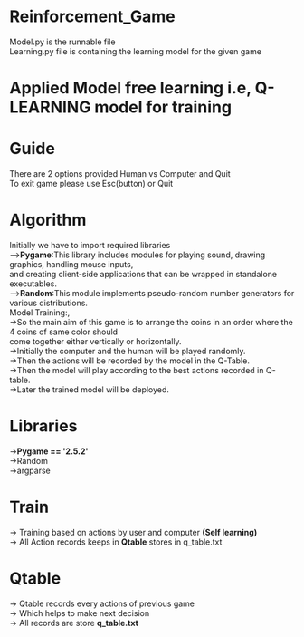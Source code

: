 # Reinforcement_Game
Model.py is the runnable file<br/>
Learning.py file is containing the learning model for the given game
# Applied Model free learning i.e, Q-LEARNING model for training

# Guide
There are 2 options provided Human vs Computer and Quit<br/>
To exit game please use Esc(button) or Quit <br/>

# Algorithm
Initially we have to import required libraries<br/>
-->**Pygame**:This library includes modules for playing sound, drawing graphics, handling mouse inputs,<br/>
          and creating client-side applications that can be wrapped in standalone executables.<br/>
-->**Random**:This module implements pseudo-random number generators for various distributions.<br/>
Model Training:,<br/>
->So the main aim of this game is to arrange the coins in an order where the 4 coins of same color should<br/>
come together either vertically or horizontally.<br/>
->Initially the computer and the human will be played randomly.<br/>
->Then the actions will be recorded by the model in the Q-Table.<br/> 
->Then the model will play according to the best actions recorded in Q-table.<br/>
->Later the trained model will be deployed.<br/>

# Libraries
->**Pygame == '2.5.2'**<br/>
->Random <br/>
->argparse<br/>

# Train
-> Training based on actions by user and computer **(Self learning)**<br/>
-> All Action records keeps in **Qtable** stores in q_table.txt 

# Qtable 
-> Qtable records every actions of previous game<br/>
-> Which helps to make next decision <br/>
-> All records are store **q_table.txt**<br/>

